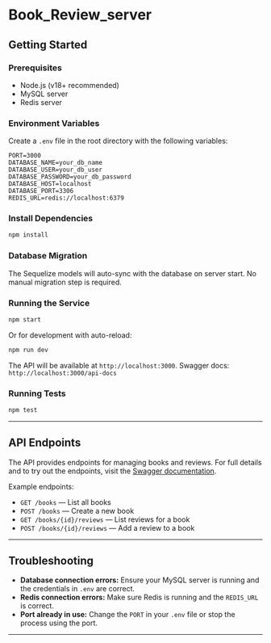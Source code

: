# Book_Review_server

## Getting Started

### Prerequisites
- Node.js (v18+ recommended)
- MySQL server
- Redis server

### Environment Variables
Create a `.env` file in the root directory with the following variables:

```
PORT=3000
DATABASE_NAME=your_db_name
DATABASE_USER=your_db_user
DATABASE_PASSWORD=your_db_password
DATABASE_HOST=localhost
DATABASE_PORT=3306
REDIS_URL=redis://localhost:6379
```

### Install Dependencies
```sh
npm install
```

### Database Migration
The Sequelize models will auto-sync with the database on server start. No manual migration step is required.

### Running the Service
```sh
npm start
```
Or for development with auto-reload:
```sh
npm run dev
```

The API will be available at `http://localhost:3000`.
Swagger docs: `http://localhost:3000/api-docs`

### Running Tests
```sh
npm test
```

---

## API Endpoints

The API provides endpoints for managing books and reviews. For full details and to try out the endpoints, visit the [Swagger documentation](http://localhost:3000/api-docs).

Example endpoints:
- `GET /books` — List all books
- `POST /books` — Create a new book
- `GET /books/{id}/reviews` — List reviews for a book
- `POST /books/{id}/reviews` — Add a review to a book

---

## Troubleshooting

- **Database connection errors:** Ensure your MySQL server is running and the credentials in `.env` are correct.
- **Redis connection errors:** Make sure Redis is running and the `REDIS_URL` is correct.
- **Port already in use:** Change the `PORT` in your `.env` file or stop the process using the port.

---

